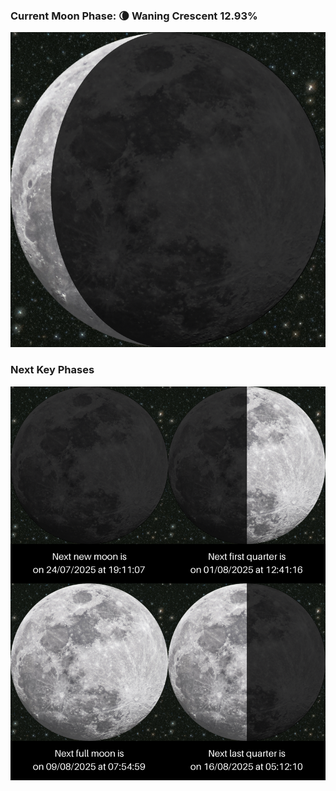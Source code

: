 ### Current Moon Phase: 🌘 Waning Crescent 12.93%
![Moon Phase](moonphase.png)
### Next Key Phases
![Gallery](gallery.png)